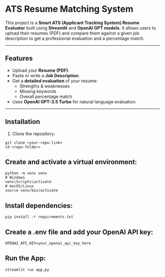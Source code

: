 # ATS Resume Matching System

This project is a **Smart ATS (Applicant Tracking System) Resume Evaluator** built using **Streamlit** and **OpenAI GPT models**. It allows users to upload their resumes (PDF) and compare them against a given job description to get a professional evaluation and a percentage match.

---

## Features

- Upload your **Resume (PDF)**.
- Paste or write a **Job Description**.
- Get a **detailed evaluation** of your resume:
  - Strengths & weaknesses
  - Missing keywords
  - Overall percentage match
- Uses **OpenAI GPT-3.5 Turbo** for natural language evaluation.

---

## Installation

1. Clone the repository:

```
git clone <your-repo-link>
cd <repo-folder>
```

## Create and activate a virtual environment:
```
python -m venv venv
# Windows
venv\Scripts\activate
# macOS/Linux
source venv/bin/activate
```

## Install dependencies:
```
pip install -r requirements.txt
```

## Create a .env file and add your OpenAI API key:
```
OPENAI_API_KEY=your_openai_api_key_here
```

## Run the App:
```
streamlit run app.py
```